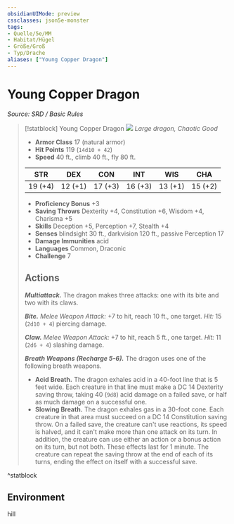 ```yaml
---
obsidianUIMode: preview
cssclasses: json5e-monster
tags:
- Quelle/5e/MM
- Habitat/Hügel
- Größe/Groß
- Typ/Drache
aliases: ["Young Copper Dragon"]
---
```

# Young Copper Dragon
*Source: SRD / Basic Rules*  

> [!statblock] Young Copper Dragon
> ![](compendium/bestiary/dragon/token/young-copper-dragon.png#token)
> *Large dragon, Chaotic Good*
> 
> - **Armor Class** 17  (natural armor)
> - **Hit Points** 119 (`14d10 + 42`)
> - **Speed** 40 ft., climb 40 ft., fly 80 ft.
> 
> |STR|DEX|CON|INT|WIS|CHA|
> |:---:|:---:|:---:|:---:|:---:|:---:|
> |19 (+4)|12 (+1)|17 (+3)|16 (+3)|13 (+1)|15 (+2)|
> 
> - **Proficiency Bonus** +3
> - **Saving Throws** Dexterity +4, Constitution +6, Wisdom +4, Charisma +5
> - **Skills** Deception +5, Perception +7, Stealth +4
> - **Senses** blindsight 30 ft., darkvision 120 ft., passive Perception 17
> - **Damage Immunities** acid
> - **Languages** Common, Draconic
> - **Challenge** 7
> 
> ## Actions
> 
> ***Multiattack.*** The dragon makes three attacks: one with its bite and two with its claws.
> 
> ***Bite.*** *Melee Weapon Attack:* +7 to hit, reach 10 ft., one target. *Hit:* 15 (`2d10 + 4`) piercing damage.
> 
> ***Claw.*** *Melee Weapon Attack:* +7 to hit, reach 5 ft., one target. *Hit:* 11 (`2d6 + 4`) slashing damage.
> 
> ***Breath Weapons (Recharge 5-6).*** The dragon uses one of the following breath weapons.
> 
> - **Acid Breath.** The dragon exhales acid in a 40-foot line that is 5 feet wide. Each creature in that line must make a DC 14 Dexterity saving throw, taking 40 (`9d8`) acid damage on a failed save, or half as much damage on a successful one.  
> - **Slowing Breath.** The dragon exhales gas in a 30-foot cone. Each creature in that area must succeed on a DC 14 Constitution saving throw. On a failed save, the creature can't use reactions, its speed is halved, and it can't make more than one attack on its turn. In addition, the creature can use either an action or a bonus action on its turn, but not both. These effects last for 1 minute. The creature can repeat the saving throw at the end of each of its turns, ending the effect on itself with a successful save.  
^statblock

## Environment

hill